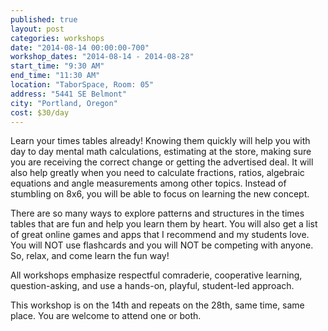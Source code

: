 ```yaml
---
published: true
layout: post
categories: workshops
date: "2014-08-14 00:00:00-700"
workshop_dates: "2014-08-14 - 2014-08-28"
start_time: "9:30 AM"
end_time: "11:30 AM"
location: "TaborSpace, Room: 05"
address: "5441 SE Belmont"
city: "Portland, Oregon"
cost: $30/day
---
```


Learn your times tables already! Knowing them quickly will help you with day to day mental math calculations, estimating at the store, making sure you are receiving the correct change or getting the advertised deal. It will also help greatly when you need to calculate fractions, ratios, algebraic equations and angle measurements among other topics. Instead of stumbling on 8x6, you will be able to focus on learning the new concept.

There are so many ways to explore patterns and structures in the times tables that are fun and help you learn them by heart. You will also get a list of great online games and apps that I recommend and my students love. You will NOT use flashcards and you will NOT be competing with anyone. So, relax, and come learn the fun way!

All workshops emphasize respectful comraderie, cooperative learning, question-asking, and use a hands-on, playful, student-led approach.

This workshop is on the 14th and repeats on the 28th, same time, same place. You are welcome to attend one or both.